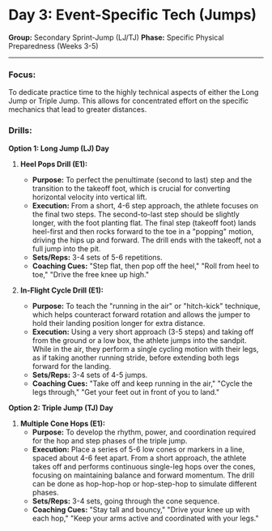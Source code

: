 # Day 3: Event-Specific Tech (Jumps)

**Group:** Secondary Sprint-Jump (LJ/TJ)
**Phase:** Specific Physical Preparedness (Weeks 3-5)

---

### Focus:
To dedicate practice time to the highly technical aspects of either the Long Jump or Triple Jump. This allows for concentrated effort on the specific mechanics that lead to greater distances.

### Drills:

**Option 1: Long Jump (LJ) Day**

1.  **Heel Pops Drill (E1):**
    *   **Purpose:** To perfect the penultimate (second to last) step and the transition to the takeoff foot, which is crucial for converting horizontal velocity into vertical lift.
    *   **Execution:** From a short, 4-6 step approach, the athlete focuses on the final two steps. The second-to-last step should be slightly longer, with the foot planting flat. The final step (takeoff foot) lands heel-first and then rocks forward to the toe in a "popping" motion, driving the hips up and forward. The drill ends with the takeoff, not a full jump into the pit.
    *   **Sets/Reps:** 3-4 sets of 5-6 repetitions.
    *   **Coaching Cues:** "Step flat, then pop off the heel," "Roll from heel to toe," "Drive the free knee up high."

2.  **In-Flight Cycle Drill (E1):**
    *   **Purpose:** To teach the "running in the air" or "hitch-kick" technique, which helps counteract forward rotation and allows the jumper to hold their landing position longer for extra distance.
    *   **Execution:** Using a very short approach (3-5 steps) and taking off from the ground or a low box, the athlete jumps into the sandpit. While in the air, they perform a single cycling motion with their legs, as if taking another running stride, before extending both legs forward for the landing.
    *   **Sets/Reps:** 3-4 sets of 4-5 jumps.
    *   **Coaching Cues:** "Take off and keep running in the air," "Cycle the legs through," "Get your feet out in front of you to land."

**Option 2: Triple Jump (TJ) Day**

1.  **Multiple Cone Hops (E1):**
    *   **Purpose:** To develop the rhythm, power, and coordination required for the hop and step phases of the triple jump.
    *   **Execution:** Place a series of 5-6 low cones or markers in a line, spaced about 4-6 feet apart. From a short approach, the athlete takes off and performs continuous single-leg hops over the cones, focusing on maintaining balance and forward momentum. The drill can be done as hop-hop-hop or hop-step-hop to simulate different phases.
    *   **Sets/Reps:** 3-4 sets, going through the cone sequence.
    *   **Coaching Cues:** "Stay tall and bouncy," "Drive your knee up with each hop," "Keep your arms active and coordinated with your legs."
